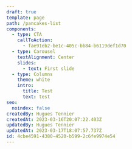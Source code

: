 ```yaml
---
draft: true
template: page
path: /pancakes-list
components:
  - type: CTA
    callToAction:
      - fae91eb2-be1c-405c-bb84-b6119def1d70
  - type: Carousel
    textAlignment: Center
    slides:
      - text: First slide
  - type: Columns
    theme: white
    intro:
      title: Test
      text: test
seo:
  noindex: false
createdBy: Hugues Tennier
createdAt: 2023-03-16T20:07:22.403Z
updatedBy: Hugues Tennier
updatedAt: 2023-03-17T18:07:57.737Z
id: 4cbe4591-4380-4520-b599-2c6fe9974e54
---
```


